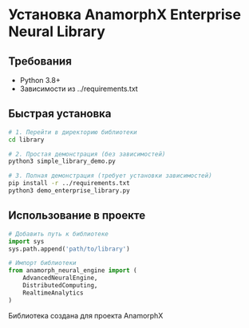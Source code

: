 # Установка AnamorphX Enterprise Neural Library

## Требования

- Python 3.8+
- Зависимости из ../requirements.txt

## Быстрая установка

```bash
# 1. Перейти в директорию библиотеки
cd library

# 2. Простая демонстрация (без зависимостей)
python3 simple_library_demo.py

# 3. Полная демонстрация (требует установки зависимостей)
pip install -r ../requirements.txt
python3 demo_enterprise_library.py
```

## Использование в проекте

```python
# Добавить путь к библиотеке
import sys
sys.path.append('path/to/library')

# Импорт библиотеки
from anamorph_neural_engine import (
    AdvancedNeuralEngine,
    DistributedComputing,
    RealtimeAnalytics
)
```

Библиотека создана для проекта AnamorphX
